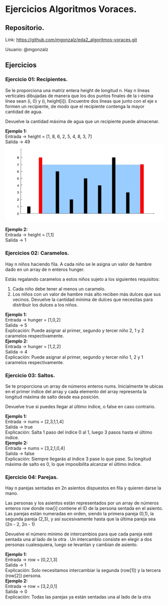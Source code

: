 # Ejercicios Algoritmos Voraces.

## Repositorio.
Link: https://github.com/mgonzalz/eda2_algoritmos-voraces.git

Usuario: @mgonzalz

## Ejercicios
### Ejercicio 01: Recipientes.
Se le proporciona una matriz entera height de longitud n. Hay n líneas verticales dibujadas
de manera que los dos puntos finales de la i-ésima línea sean (i, 0) y (i, height[i]).
Encuentre dos líneas que junto con el eje x formen un recipiente, de modo que el recipiente
contenga la mayor cantidad de agua.


Devuelve la cantidad máxima de agua que un recipiente puede almacenar.


**Ejemplo 1:**</br>
Entrada -> height = [1, 8, 6, 2, 5, 4, 8, 3, 7]</br>
Salida -> 49</br>
![Alt text](data/image.png)

**Ejemplo 2:**</br>
Entrada -> height = [1,1]</br>
Salida -> 1</br>


### Ejercicios 02: Caramelos.
Hay n niños haciendo fila. A cada niño se le asigna un valor de hambre dado en un array de
n enteros hunger.


Estás regalando caramelos a estos niños sujeto a los siguientes requisitos:
1. Cada niño debe tener al menos un caramelo.
2. Los niños con un valor de hambre más alto reciben más dulces que sus vecinos.
Devuelve la cantidad mínima de dulces que necesitas para distribuir los dulces a los niños.


**Ejemplo 1:**</br>
Entrada -> hunger = [1,0,2]</br>
Salida -> 5</br>
Explicación: Puede asignar al primer, segundo y tercer niño 2, 1 y 2 caramelos respectivamente.</br>
**Ejemplo 2:**</br>
Entrada -> hunger = [1,2,2]</br>
Salida -> 4</br>
Explicación: Puede asignar al primer, segundo y tercer niño 1, 2 y 1 caramelos respectivamente.</br>


### Ejercicio 03: Saltos.
Se te proporciona un array de números enteros nums. Inicialmente te ubicas en el primer
índice del array y cada elemento del array representa la longitud máxima de salto desde esa
posición.


Devuelve true si puedes llegar al último índice, o false en caso contrario.


**Ejemplo 1:**</br>
Entrada -> nums = [2,3,1,1,4]</br>
Salida -> true</br>
Explicación: Salta 1 paso del índice 0 al 1, luego 3 pasos hasta el último índice.</br>
**Ejemplo 2:**</br>
Entrada -> nums = [3,2,1,0,4]</br>
Salida -> false</br>
Explicación: Siempre llegarás al índice 3 pase lo que pase. Su longitud máxima de salto es 0, lo que imposibilita alcanzar el último índice.

### Ejercicio 04: Parejas.
Hay n parejas sentadas en 2n asientos dispuestos en fila y quieren darse la mano.


Las personas y los asientos están representados por un array de números enteros row
donde row[i] contiene el ID de la persona sentada en el asiento. Las parejas están
numeradas en orden, siendo la primera pareja (0,1), la segunda pareja (2,3), y así
sucesivamente hasta que la última pareja sea (2n - 2, 2n - 1)


Devuelve el número mínimo de intercambios para que cada pareja esté sentada una al lado
de la otra . Un intercambio consiste en elegir a dos personas cualesquiera, luego se
levantan y cambian de asiento.


**Ejemplo 1:**</br>
Entrada -> row = [0,2,1,3]</br>
Salida -> 1</br>
Explicación: Solo necesitamos intercambiar la segunda (row[1]) y la tercera (row[2]) persona.</br>
**Ejemplo 2:**</br>
Entrada -> row = [3,2,0,1]</br>
Salida -> 0</br>
Explicación: Todas las parejas ya están sentadas una al lado de la otra</br>
